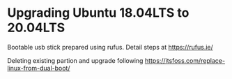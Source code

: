 
# Upgrading Ubuntu 18.04LTS to 20.04LTS

Bootable usb stick prepared using rufus. Detail steps at https://rufus.ie/

Deleting existing partion and upgrade following https://itsfoss.com/replace-linux-from-dual-boot/
